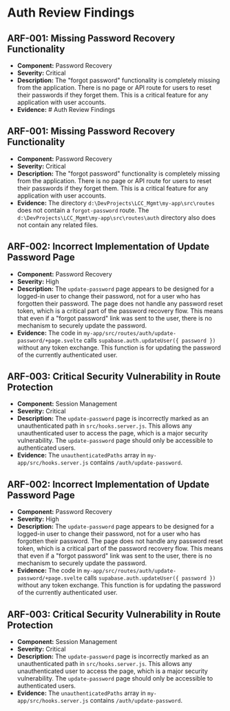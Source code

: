 # Auth Review Findings

## ARF-001: Missing Password Recovery Functionality

*   **Component:** Password Recovery
*   **Severity:** Critical
*   **Description:** The "forgot password" functionality is completely missing from the application. There is no page or API route for users to reset their passwords if they forget them. This is a critical feature for any application with user accounts.
*   **Evidence:** # Auth Review Findings

## ARF-001: Missing Password Recovery Functionality

*   **Component:** Password Recovery
*   **Severity:** Critical
*   **Description:** The "forgot password" functionality is completely missing from the application. There is no page or API route for users to reset their passwords if they forget them. This is a critical feature for any application with user accounts.
*   **Evidence:** The directory `d:\DevProjects\LCC_Mgmt\my-app\src\routes` does not contain a `forgot-password` route. The `d:\DevProjects\LCC_Mgmt\my-app\src\routes\auth` directory also does not contain any related files.

## ARF-002: Incorrect Implementation of Update Password Page

*   **Component:** Password Recovery
*   **Severity:** High
*   **Description:** The `update-password` page appears to be designed for a logged-in user to change their password, not for a user who has forgotten their password. The page does not handle any password reset token, which is a critical part of the password recovery flow. This means that even if a "forgot password" link was sent to the user, there is no mechanism to securely update the password.
*   **Evidence:** The code in `my-app/src/routes/auth/update-password/+page.svelte` calls `supabase.auth.updateUser({ password })` without any token exchange. This function is for updating the password of the currently authenticated user.

## ARF-003: Critical Security Vulnerability in Route Protection

*   **Component:** Session Management
*   **Severity:** Critical
*   **Description:** The `update-password` page is incorrectly marked as an unauthenticated path in `src/hooks.server.js`. This allows any unauthenticated user to access the page, which is a major security vulnerability. The `update-password` page should only be accessible to authenticated users.
*   **Evidence:** The `unauthenticatedPaths` array in `my-app/src/hooks.server.js` contains `/auth/update-password`.

## ARF-002: Incorrect Implementation of Update Password Page

*   **Component:** Password Recovery
*   **Severity:** High
*   **Description:** The `update-password` page appears to be designed for a logged-in user to change their password, not for a user who has forgotten their password. The page does not handle any password reset token, which is a critical part of the password recovery flow. This means that even if a "forgot password" link was sent to the user, there is no mechanism to securely update the password.
*   **Evidence:** The code in `my-app/src/routes/auth/update-password/+page.svelte` calls `supabase.auth.updateUser({ password })` without any token exchange. This function is for updating the password of the currently authenticated user.

## ARF-003: Critical Security Vulnerability in Route Protection

*   **Component:** Session Management
*   **Severity:** Critical
*   **Description:** The `update-password` page is incorrectly marked as an unauthenticated path in `src/hooks.server.js`. This allows any unauthenticated user to access the page, which is a major security vulnerability. The `update-password` page should only be accessible to authenticated users.
*   **Evidence:** The `unauthenticatedPaths` array in `my-app/src/hooks.server.js` contains `/auth/update-password`.

